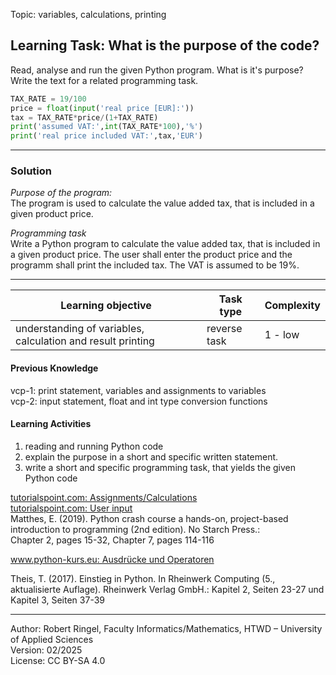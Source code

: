 Topic: variables, calculations, printing

## Learning Task: What is the purpose of the code?

Read, analyse and run the given Python program. What is it's purpose?  
Write the text for a related programming task.

``` python
TAX_RATE = 19/100
price = float(input('real price [EUR]:'))
tax = TAX_RATE*price/(1+TAX_RATE)
print('assumed VAT:',int(TAX_RATE*100),'%')
print('real price included VAT:',tax,'EUR')
```

---------------------------------------

### Solution

*Purpose of the program:*  
The program is used to calculate the value added tax, that is included in a given product price.

*Programming task*  
Write a Python program to calculate the value added tax, that is included in a given product price.
The user shall enter the product price and the programm shall print the included tax. The VAT is assumed to be 19%.

---------------------------------------

| **Learning objective**                         | **Task type**   | **Complexity** |
| ---------------------------------------------- | --------------- | -------------- |
| understanding of variables, calculation and result printing | reverse task | 1 - low |  

#### Previous Knowledge

vcp-1: print statement, variables and assignments to variables  
vcp-2: input statement, float and int type conversion functions

#### Learning Activities

1) reading and running Python code
2) explain the purpose in a short and specific written statement.
3) write a short and specific programming task, that yields the given Python code

[tutorialspoint.com: Assignments/Calculations](https://www.tutorialspoint.com/python/python_assignment_operators.htm)  
[tutorialspoint.com: User input](https://www.tutorialspoint.com/python/python_user_input.htm)  
Matthes, E. (2019). Python crash course a hands-on, project-based introduction to programming (2nd edition). No Starch Press.:  
Chapter 2, pages 15-32, Chapter 7, pages 114-116  

[www.python-kurs.eu: Ausdrücke und Operatoren](https://www.python-kurs.eu/python3_operatoren.php)

Theis, T. (2017). Einstieg in Python. In Rheinwerk Computing (5., aktualisierte Auflage). Rheinwerk Verlag GmbH.:
Kapitel 2, Seiten 23-27 und Kapitel 3, Seiten 37-39

---------------------------------------
Author: Robert Ringel, Faculty Informatics/Mathematics, HTWD – University of Applied Sciences  
Version: 02/2025  
License: CC BY-SA 4.0
